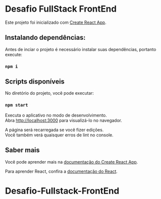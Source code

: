 # Desafio FullStack FrontEnd

Este projeto foi inicializado com [Create React App](https://github.com/facebook/create-react-app).

## Instalando dependências:
Antes de inciar o projeto é necessário instalar suas dependências, portanto execute:

### `npm i`

## Scripts disponíveis

No diretório do projeto, você pode executar:

### `npm start`

Executa o aplicativo no modo de desenvolvimento.\
Abra [http://localhost:3000](http://localhost:3000) para visualizá-lo no navegador.

A página será recarregada se você fizer edições.\
Você também verá quaisquer erros de lint no console.

## Saber mais

Você pode aprender mais na [documentação do Create React App](https://facebook.github.io/create-react-app/docs/getting-started).

Para aprender React, confira a [documentação do React](https://reactjs.org/).
# Desafio-Fullstack-FrontEnd
